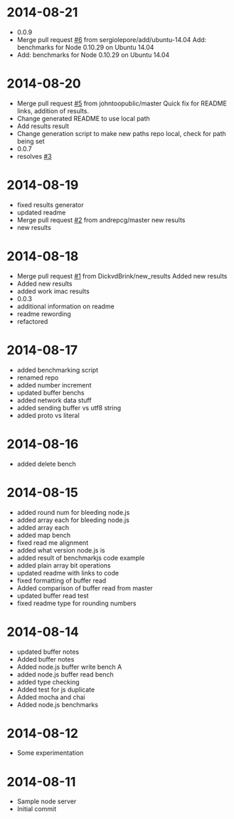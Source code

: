 2014-08-21
==========

  * 0.0.9
  * Merge pull request [#6](https://github.com/majimboo/node-benchmarks/issues/6) from sergiolepore/add/ubuntu-14.04
    Add: benchmarks for Node 0.10.29 on Ubuntu 14.04
  * Add: benchmarks for Node 0.10.29 on Ubuntu 14.04

2014-08-20
==========

  * Merge pull request [#5](https://github.com/majimboo/node-benchmarks/issues/5) from johntoopublic/master
    Quick fix for README links, addition of results.
  * Change generated README to use local path
  * Add results result
  * Change generation script to make new paths repo local, check for path being set
  * 0.0.7
  * resolves [#3](https://github.com/majimboo/node-benchmarks/issues/3)

2014-08-19
==========

  * fixed results generator
  * updated readme
  * Merge pull request [#2](https://github.com/majimboo/node-benchmarks/issues/2) from andrepcg/master
    new results
  * new results

2014-08-18
==========

  * Merge pull request [#1](https://github.com/majimboo/node-benchmarks/issues/1) from DickvdBrink/new_results
    Added new results
  * Added new results
  * added work imac results
  * 0.0.3
  * additional information on readme
  * readme rewording
  * refactored

2014-08-17
==========

  * added benchmarking script
  * renamed repo
  * added number increment
  * updated buffer benchs
  * added network data stuff
  * added sending buffer vs utf8 string
  * added proto vs literal

2014-08-16
==========

  * added delete bench

2014-08-15
==========

  * added round num for bleeding node.js
  * added array each for bleeding node.js
  * added array each
  * added map bench
  * fixed read me alignment
  * added what version node.js is
  * added result of benchmarkjs code example
  * added plain array bit operations
  * updated readme with links to code
  * fixed formatting of buffer read
  * Added comparison of buffer read from master
  * updated buffer read test
  * fixed readme type for rounding numbers

2014-08-14
==========

  * updated buffer notes
  * Added buffer notes
  * Added node.js buffer write bench A
  * added node.js buffer read bench
  * added type checking
  * Added test for js duplicate
  * Added mocha and chai
  * Added node.js benchmarks

2014-08-12
==========

  * Some experimentation

2014-08-11
==========

  * Sample node server
  * Initial commit
